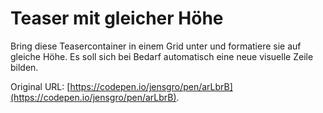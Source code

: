 # Teaser mit gleicher Höhe

Bring diese Teasercontainer in einem Grid unter und formatiere sie auf gleiche Höhe. Es soll sich bei Bedarf automatisch eine neue visuelle Zeile bilden.

Original URL: [https://codepen.io/jensgro/pen/arLbrB](https://codepen.io/jensgro/pen/arLbrB).

 